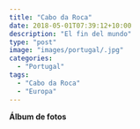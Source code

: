 ```yaml
---
title: "Cabo da Roca"
date: 2018-05-01T07:39:12+10:00
description: "El fin del mundo"
type: "post"
image: "images/portugal/.jpg"
categories: 
  - "Portugal"
tags:
  - "Cabo da Roca"
  - "Europa"
---
```



**Álbum de fotos**
